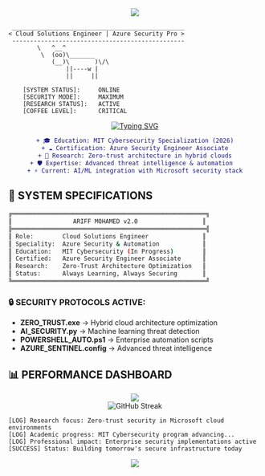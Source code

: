 <div align="center">
  <img src="https://capsule-render.vercel.app/api?type=slice&color=0:00ff00,50:008000,100:000000&height=200&section=header&text=TERMINAL%20ACCESS&fontSize=50&fontColor=00ff00&fontAlignY=65&desc=Welcome%20to%20Ariff's%20Matrix&descAlignY=85&descSize=18" />
</div>

```
 ________________________________________________
< Cloud Solutions Engineer | Azure Security Pro >
 ------------------------------------------------
        \   ^__^
         \  (oo)\_______
            (__)\       )\/\
                ||----w |
                ||     ||

    [SYSTEM STATUS]:     ONLINE
    [SECURITY MODE]:     MAXIMUM
    [RESEARCH STATUS]:   ACTIVE
    [COFFEE LEVEL]:      CRITICAL
```

<div align="center">
  
  [![Typing SVG](https://readme-typing-svg.herokuapp.com?font=Courier+New&size=18&pause=1000&color=00FF00&center=true&vCenter=true&width=700&lines=root%40azure-security%3A~%23+whoami;%3E+Ariff+Mohamed+-+Cloud+Solutions+Engineer;root%40azure-security%3A~%23+ls+skills%2F;%3E+Azure+Security+PowerShell+Intune+Cybersecurity;root%40azure-security%3A~%23+cat+education.txt;%3E+MIT+Cybersecurity+Student+(2026);root%40azure-security%3A~%23+systemctl+status+research;%3E+Zero-trust+architecture+optimization...+ACTIVE)](https://git.io/typing-svg)
  
</div>

<div align="center">
  
  ```diff
  + 🎓 Education: MIT Cybersecurity Specialization (2026)
  + ☁️ Certification: Azure Security Engineer Associate
  + 🔬 Research: Zero-trust architecture in hybrid clouds
  + 🛡️ Expertise: Advanced threat intelligence & automation  
  + ⚡ Current: AI/ML integration with Microsoft security stack
  ```
  
</div>

## 📡 SYSTEM SPECIFICATIONS

```bash
╔══════════════════════════════════════════════════════╗
║                 ARIFF MOHAMED v2.0                  ║
╠══════════════════════════════════════════════════════╣
║ Role:        Cloud Solutions Engineer               ║
║ Speciality:  Azure Security & Automation            ║
║ Education:   MIT Cybersecurity (In Progress)        ║
║ Certified:   Azure Security Engineer Associate      ║
║ Research:    Zero-Trust Architecture Optimization   ║
║ Status:      Always Learning, Always Securing       ║
╚══════════════════════════════════════════════════════╝
```

### 🔒 SECURITY PROTOCOLS ACTIVE:

- **ZERO_TRUST.exe** → Hybrid cloud architecture optimization
- **AI_SECURITY.py** → Machine learning threat detection  
- **POWERSHELL_AUTO.ps1** → Enterprise automation scripts
- **AZURE_SENTINEL.config** → Advanced threat intelligence

## 📊 PERFORMANCE DASHBOARD

<div align="center">
  
  <img src="https://github-readme-stats.vercel.app/api?username=a-ariff&show_icons=true&theme=matrix&hide_border=true&bg_color=000000&title_color=00ff00&icon_color=00ff00&text_color=00ff00" />
  
</div>

<div align="center">
  <img src="https://github-readme-streak-stats.herokuapp.com/?user=a-ariff&theme=matrix&hide_border=true&background=000000&ring=00ff00&fire=00ff00&currStreakLabel=00ff00" alt="GitHub Streak" />
</div>

```
[LOG] Research focus: Zero-trust security in Microsoft cloud environments
[LOG] Academic progress: MIT Cybersecurity program advancing...
[LOG] Professional impact: Enterprise security implementations active
[SUCCESS] Status: Building tomorrow's secure infrastructure today
```

<div align="center">
  <img src="https://capsule-render.vercel.app/api?type=waving&color=0:000000,50:008000,100:00ff00&height=100&section=footer"/>
</div>
